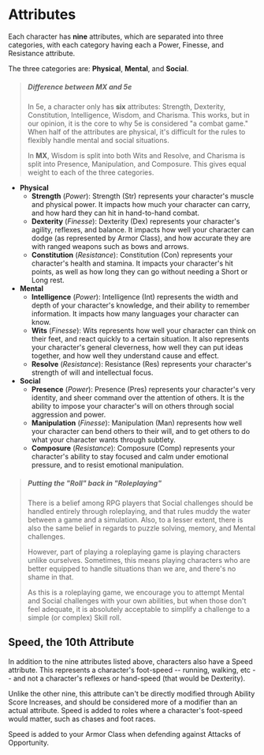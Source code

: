 <!--
  A great resource for these descriptions is:
  https://wodan.obsidianportal.com/wikis/attributes
-->

# Attributes
Each character has **nine** attributes, which are separated into three categories, with each category having each a Power, Finesse, and Resistance attribute.

The three categories are: **Physical**, **Mental**, and **Social**.

> ##### Difference between MX and 5e
> In 5e, a character only has **six** attributes: Strength, Dexterity, Constitution, Intelligence, Wisdom, and Charisma.  This works, but in our opinion, it is the core to why 5e is considered "a combat game."  When half of the attributes are physical, it's difficult for the rules to flexibly handle mental and social situations.
>
> In **MX**, Wisdom is split into both Wits and Resolve, and Charisma is split into Presence, Manipulation, and Composure.  This gives equal weight to each of the three categories.



* **Physical**
  * **Strength** (*Power*): Strength (Str) represents your character's muscle and physical power.  It impacts how much your character can carry, and how hard they can hit in hand-to-hand combat.
  * **Dexterity** (*Finesse*): Dexterity (Dex) represents your character's agility, reflexes, and balance.  It impacts how well your character can dodge (as represented by Armor Class), and how accurate they are with ranged weapons such as bows and arrows.
  * **Constitution** (*Resistance*):  Constitution (Con) represents your character's health and stamina.  It impacts your character's hit points, as well as how long they can go without needing a Short or Long rest.
* **Mental**
  * **Intelligence** (*Power*): Intelligence (Int) represents the width and depth of your character's knowledge, and their ability to remember information.  It impacts how many languages your character can know.
  * **Wits** (*Finesse*): Wits represents how well your character can think on their feet, and react quickly to a certain situation.  It also represents your character's general cleverness, how well they can put ideas together, and how well they understand cause and effect.
  * **Resolve** (*Resistance*): Resistance (Res) represents your character's strength of will and intellectual focus.
* **Social**
  * **Presence** (*Power*): Presence (Pres) represents your character's very identity, and sheer command over the attention of others.  It is the ability to impose your character's will on others through social aggression and power.
  * **Manipulation** (*Finesse*): Manipulation (Man) represents how well your character can bend others to their will, and to get others to do what your character wants through subtlety.
  * **Composure** (*Resistance*): Composure (Comp) represents your character's ability to stay focused and calm under emotional pressure, and to resist emotional manipulation.
> ##### Putting the "Roll" back in "Roleplaying"
> There is a belief among RPG players that Social challenges should be handled entirely through roleplaying, and that rules muddy the water between a game and a simulation.  Also, to a lesser extent, there is also the same belief in regards to puzzle solving, memory, and Mental challenges.
>
> However, part of playing a roleplaying game is playing characters unlike ourselves.  Sometimes, this means playing characters who are better equipped to handle situations than we are, and there's no shame in that.
>
> As this is a roleplaying game, we encourage you to attempt Mental and Social challenges with your own abilities, but when those don't feel adequate, it is absolutely acceptable to simplify a challenge to a simple (or complex) Skill roll.

## Speed, the 10th Attribute

In addition to the nine attributes listed above, characters also have a Speed attribute.  This represents a character's foot-speed -- running, walking, etc -- and not a character's reflexes or hand-speed (that would be Dexterity).

Unlike the other nine, this attribute can't be directly modified through Ability Score Increases, and should be considered more of a modifier than an actual attribute.  Speed is added to roles where a character's foot-speed would matter, such as chases and foot races.

Speed is added to your Armor Class when defending against Attacks of Opportunity.
